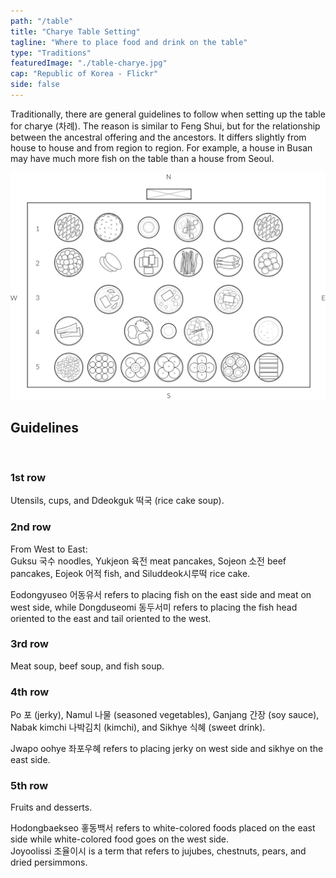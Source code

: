 ```yaml
---
path: "/table"
title: "Charye Table Setting"
tagline: "Where to place food and drink on the table"
type: "Traditions"
featuredImage: "./table-charye.jpg"
cap: "Republic of Korea - Flickr"
side: false
---
```


<p>
Traditionally, there are general guidelines to follow when setting up the table for charye (차례). The reason is similar to Feng Shui, but for the relationship between the ancestral offering and the ancestors. It differs slightly from house to house and from region to region. For example, a house in Busan may have much more fish on the table than a house from Seoul.
</p>


![Table](table.png)
<h2 class="blog-header--2">Guidelines</h2></br>
<h3 class="blog-header--3">1st row</h3>
<p>Utensils, cups, and Ddeokguk 떡국 (rice cake soup).</p>
<h3 class="blog-header--3">2nd row</h3>
<p>From West to East:</br>
 Guksu 국수 noodles, Yukjeon 육전 meat pancakes, Sojeon 소전 beef pancakes, Eojeok 어적 fish, and Siluddeok시루떡 rice cake.</p> 
 <p>Eodongyuseo 어동유서 refers to placing fish on the east side and meat on west side, while Dongduseomi 동두서미 refers to placing the fish head oriented to the east and tail oriented to the west.</p>
<h3 class="blog-header--3">3rd row</h3>
<p>Meat soup, beef soup, and fish soup.</p>
<h3 class="blog-header--3">4th row</h3>
<p>Po 포 (jerky), Namul 나물 (seasoned vegetables), Ganjang 간장 (soy sauce), Nabak kimchi 나박김치 (kimchi), and Sikhye 식혜 (sweet drink).</p>
<p>Jwapo oohye 좌포우혜 refers to placing jerky on west side and sikhye on the east side.</p>
<h3 class="blog-header--3">5th row</h3>
<p>Fruits and desserts.</p> 
<p>Hodongbaekseo 홓동백서 refers to white-colored foods placed on the east side while white-colored food goes on the west side.</br>Joyoolissi 조율이시 is a term that refers to jujubes, chestnuts, pears, and dried persimmons.</p>